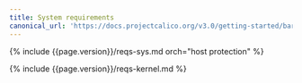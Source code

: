 ```yaml
---
title: System requirements
canonical_url: 'https://docs.projectcalico.org/v3.0/getting-started/bare-metal/requirements'
---
```


{% include {{page.version}}/reqs-sys.md orch="host protection" %}

{% include {{page.version}}/reqs-kernel.md %}
